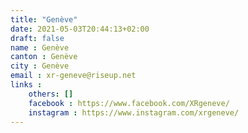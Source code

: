 ```yaml
---
title: "Genève"
date: 2021-05-03T20:44:13+02:00
draft: false
name : Genève
canton : Genève
city : Genève
email : xr-geneve@riseup.net
links :
    others: []
    facebook : https://www.facebook.com/XRgeneve/
    instagram : https://www.instagram.com/xrgeneve/ 
---
```


